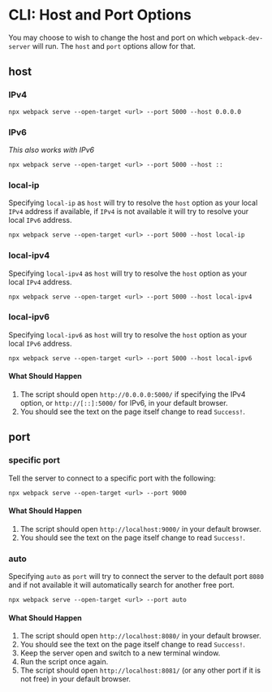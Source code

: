 # CLI: Host and Port Options

You may choose to wish to change the host and port on which `webpack-dev-server`
will run. The `host` and `port` options allow for that.

## host

### IPv4

```console
npx webpack serve --open-target <url> --port 5000 --host 0.0.0.0
```

### IPv6

_This also works with IPv6_

```console
npx webpack serve --open-target <url> --port 5000 --host ::
```

### local-ip

Specifying `local-ip` as `host` will try to resolve the `host` option as your local `IPv4` address if available, if `IPv4` is not available it will try to resolve your local `IPv6` address.

```console
npx webpack serve --open-target <url> --port 5000 --host local-ip
```

### local-ipv4

Specifying `local-ipv4` as `host` will try to resolve the `host` option as your local `IPv4` address.

```console
npx webpack serve --open-target <url> --port 5000 --host local-ipv4
```

### local-ipv6

Specifying `local-ipv6` as `host` will try to resolve the `host` option as your local `IPv6` address.

```console
npx webpack serve --open-target <url> --port 5000 --host local-ipv6
```

#### What Should Happen

1. The script should open `http://0.0.0.0:5000/` if specifying the IPv4 option,
   or `http://[::]:5000/` for IPv6, in your default browser.
2. You should see the text on the page itself change to read `Success!`.

## port

### specific port

Tell the server to connect to a specific port with the following:

```console
npx webpack serve --open-target <url> --port 9000
```

#### What Should Happen

1. The script should open `http://localhost:9000/` in your default browser.
2. You should see the text on the page itself change to read `Success!`.

### auto

Specifying `auto` as `port` will try to connect the server to the default port `8080` and if not available it will automatically search for another free port.

```console
npx webpack serve --open-target <url> --port auto
```

#### What Should Happen

1. The script should open `http://localhost:8080/` in your default browser.
2. You should see the text on the page itself change to read `Success!`.
3. Keep the server open and switch to a new terminal window.
4. Run the script once again.
5. The script should open `http://localhost:8081/` (or any other port if it is not free) in your default browser.
